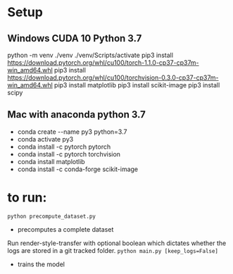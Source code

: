 
# Setup
## Windows CUDA 10 Python 3.7 
python -m venv ./venv
./venv/Scripts/activate
pip3 install https://download.pytorch.org/whl/cu100/torch-1.1.0-cp37-cp37m-win_amd64.whl
pip3 install https://download.pytorch.org/whl/cu100/torchvision-0.3.0-cp37-cp37m-win_amd64.whl
pip3 install matplotlib
pip3 install scikit-image
pip3 install scipy

## Mac with anaconda python 3.7
- conda create --name py3 python=3.7
- conda activate py3
- conda install -c pytorch pytorch
- conda install -c pytorch torchvision
- conda install matplotlib
- conda install -c conda-forge scikit-image

# to run:
`python precompute_dataset.py`
- precomputes a complete dataset

Run render-style-transfer with optional boolean which dictates whether the logs are stored in a git tracked folder. 
`python main.py [keep_logs=False]`
- trains the model
